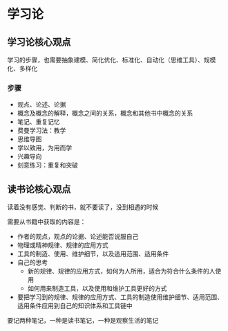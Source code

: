 # 学习论

## 学习论核心观点

学习的步骤，也需要抽象建模、简化优化、标准化、自动化（思维工具）、规模化、多样化

### 步骤

- 观点、论述、论据
- 概念及概念的解释，概念之间的关系，概念和其他书中概念的关系
- 笔记、重复记忆
- 费曼学习法：教学
- 思维导图
- 学以致用，为用而学
- 兴趣导向
- 刻意练习：重复和突破

## 读书论核心观点

读着没有感觉、判断的书，就不要读了，没到相遇的时候

需要从书籍中获取的内容是：

- 作者的观点，观点的论据、论述能否说服自己
- 物理或精神规律、规律的应用方式
- 工具的制造、使用、维护细节，以及适用范围、适用条件
- 自己的思考
  - 新的规律、规律的应用方式，如何为人所用，适合为符合什么条件的人使用
  - 如何用来制造工具，以及使用和维护工具更好的方式
- 要把学习到的规律、规律的应用方式、工具的制造使用维护细节、适用范围、适用条件应用到自己的知识体系和工具链中

要记两种笔记，一种是读书笔记，一种是观察生活的笔记
